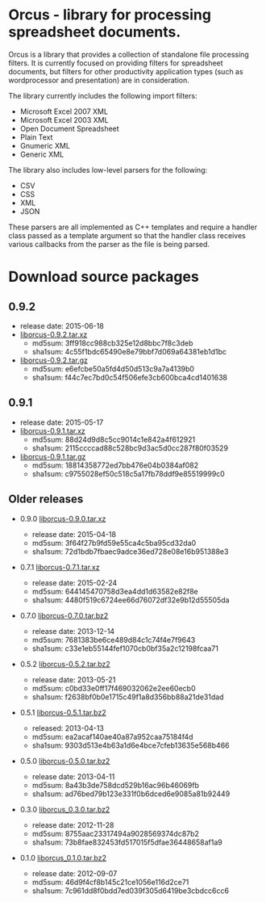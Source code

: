 Orcus - library for processing spreadsheet documents.
=====================================================

Orcus is a library that provides a collection of standalone file processing
filters.  It is currently focused on providing filters for spreadsheet
documents, but filters for other productivity application types (such as
wordprocessor and presentation) are in consideration.

The library currently includes the following import filters:

* Microsoft Excel 2007 XML
* Microsoft Excel 2003 XML
* Open Document Spreadsheet
* Plain Text
* Gnumeric XML
* Generic XML

The library also includes low-level parsers for the following:

* CSV
* CSS
* XML
* JSON

These parsers are all implemented as C++ templates and require a handler class
passed as a template argument so that the handler class receives various
callbacks from the parser as the file is being parsed.

Download source packages
========================

0.9.2
-----
* release date: 2015-06-18
* [liborcus-0.9.2.tar.xz](http://kohei.us/files/orcus/src/liborcus-0.9.2.tar.xz)
  * md5sum: 3ff918cc988cb325e12d8bbc7f8c3deb
  * sha1sum: 4c55f1bdc65490e8e79bbf7d069a64381eb1d1bc
* [liborcus-0.9.2.tar.gz](http://kohei.us/files/orcus/src/liborcus-0.9.2.tar.gz)
  * md5sum: e6efcbe50a5fd4d50d513c9a7a4139b0
  * sha1sum: f44c7ec7bd0c54f506efe3cb600bca4cd1401638

0.9.1
-----
* release date: 2015-05-17
* [liborcus-0.9.1.tar.xz](http://kohei.us/files/orcus/src/liborcus-0.9.1.tar.xz)
  * md5sum: 88d24d9d8c5cc9014c1e842a4f612921
  * sha1sum: 2115ccccad88c528bc9d3ac5d0cc287f80f03529
* [liborcus-0.9.1.tar.gz](http://kohei.us/files/orcus/src/liborcus-0.9.1.tar.gz)
  * md5sum: 18814358772ed7bb476e04b0384af082
  * sha1sum: c9755028ef50c518c5a17fb78ddf9e85519999c0

Older releases
--------------
* 0.9.0 [liborcus-0.9.0.tar.xz](http://kohei.us/files/orcus/src/liborcus-0.9.0.tar.xz)
  * release date: 2015-04-18
  * md5sum: 3f64f27b9fd59e55ca4c5ba95cd32da0
  * sha1sum: 72d1bdb7fbaec9adce36ed728e08e16b951388e3

* 0.7.1 [liborcus-0.7.1.tar.xz](http://kohei.us/files/orcus/src/liborcus-0.7.1.tar.xz)
  * release date: 2015-02-24
  * md5sum: 644145470758d3ea4dd1d63582e82f8e
  * sha1sum: 4480f519c6724ee66d76072df32e9b12d55505da

* 0.7.0 [liborcus-0.7.0.tar.bz2](http://kohei.us/files/orcus/src/liborcus-0.7.0.tar.bz2)
  * release date: 2013-12-14
  * md5sum: 7681383be6ce489d84c1c74f4e7f9643
  * sha1sum: c33e1eb55144fef1070cb0bf35a2c12198fcaa71

* 0.5.2 [liborcus-0.5.2.tar.bz2](http://kohei.us/files/orcus/src/liborcus-0.5.2.tar.bz2)
  * release date: 2013-05-21
  * md5sum: c0bd33e0ff17f469032062e2ee60ecb0
  * sha1sum: f2638bf0b0e1715c49f1a8d356bb88a21de31dad

* 0.5.1 [liborcus-0.5.1.tar.bz2](http://kohei.us/files/orcus/src/liborcus-0.5.1.tar.bz2)
  * released: 2013-04-13
  * md5sum: ea2acaf140ae40a87a952caa75184f4d
  * sha1sum: 9303d513e4b63a1d6e4bce7cfeb13635e568b466

* 0.5.0 [liborcus-0.5.0.tar.bz2](http://kohei.us/files/orcus/src/liborcus-0.5.0.tar.bz2)
  * release date: 2013-04-11
  * md5sum: 8a43b3de758dcd529b16ac96b46069fb
  * sha1sum: ad76bed79b123e331f0b6dced6e9085a81b92449

* 0.3.0 [liborcus_0.3.0.tar.bz2](http://kohei.us/files/orcus/src/liborcus_0.3.0.tar.bz2)
  * release date: 2012-11-28
  * md5sum: 8755aac23317494a9028569374dc87b2
  * sha1sum: 73b8fae832453fd517015f5dfae36448658af1a9

* 0.1.0 [liborcus_0.1.0.tar.bz2](http://kohei.us/files/orcus/src/liborcus_0.1.0.tar.bz2)
  * release date: 2012-09-07
  * md5sum: 46d9f4cf8b145c21ce1056e116d2ce71
  * sha1sum: 7c961dd8f0bdd7ed039f305d6419be3cbdcc6cc6